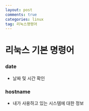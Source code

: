 ```yaml
---
layout: post
comments: true
categories: linux
tag: 리눅스명령어
---
```




# 리눅스 기본 명령어



### date

- 날짜 및 시간 확인



### hostname

- 내가 사용하고 있는 시스템에 대한 정보



